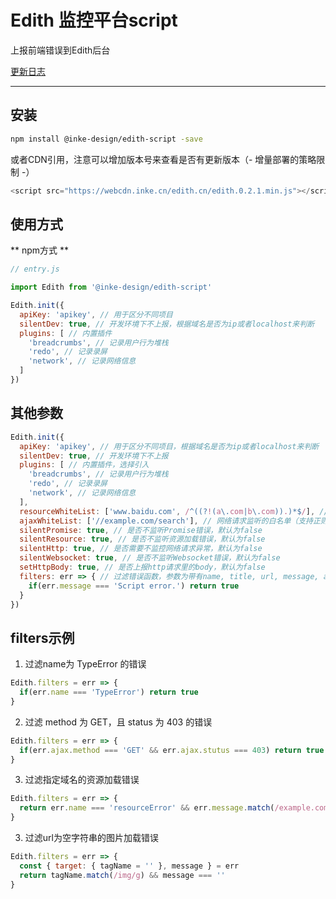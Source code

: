 # Edith 监控平台script

上报前端错误到Edith后台

[更新日志](./CHANGELOG.md)

---

## 安装

```bash
npm install @inke-design/edith-script -save
```
或者CDN引用，注意可以增加版本号来查看是否有更新版本（- 增量部署的策略限制 -）

```javascript
<script src="https://webcdn.inke.cn/edith.cn/edith.0.2.1.min.js"></script>
```

## 使用方式


** npm方式 **
```javascript
// entry.js

import Edith from '@inke-design/edith-script'

Edith.init({
  apiKey: 'apikey', // 用于区分不同项目
  silentDev: true, // 开发环境下不上报，根据域名是否为ip或者localhost来判断
  plugins: [ // 内置插件
    'breadcrumbs', // 记录用户行为堆栈
    'redo', // 记录录屏
    'network', // 记录网络信息
  ]
})
```

## 其他参数

```javascript
Edith.init({
  apiKey: 'apikey', // 用于区分不同项目，根据域名是否为ip或者localhost来判断
  silentDev: true, // 开发环境下不上报
  plugins: [ // 内置插件，选择引入
    'breadcrumbs', // 记录用户行为堆栈
    'redo', // 记录录屏
    'network', // 记录网络信息
  ],
  resourceWhiteList: ['www.baidu.com', /^((?!(a\.com|b\.com)).)*$/], // 资源加载监听的白名单（支持正则，字符串会忽略判断协议和query参数）
  ajaxWhiteList: ['//example.com/search'], // 网络请求监听的白名单（支持正则，字符串会忽略判断协议和query参数）
  silentPromise: true, // 是否不监听Promise错误，默认为false
  silentResource: true, // 是否不监听资源加载错误，默认为false
  silentHttp: true, // 是否需要不监控网络请求异常，默认为false
  silentWebsocket: true, // 是否不监听Websocket错误，默认为false
  setHttpBody: true, // 是否上报http请求里的body，默认为false
  filters: err => { // 过滤错误函数，参数为带有name, title, url, message, ajax, target的错误信息字段, 返回值为真值，则不上报错误（自定义上报不拦截）
    if(err.message === 'Script error.') return true
  }
})
```

## filters示例
1. 过滤name为 TypeError 的错误

  ```javascript
  Edith.filters = err => {
    if(err.name === 'TypeError') return true
  }

  ```

2. 过滤 method 为 GET，且 status 为 403 的错误

  ```javascript
  Edith.filters = err => {
    if(err.ajax.method === 'GET' && err.ajax.stutus === 403) return true
  }
  ```

3. 过滤指定域名的资源加载错误

  ```javascript
  Edith.filters = err => {
    return err.name === 'resourceError' && err.message.match(/example.com/)
  }
  ```

3. 过滤url为空字符串的图片加载错误

  ```javascript
  Edith.filters = err => {
    const { target: { tagName = '' }, message } = err
    return tagName.match(/img/g) && message === ''
  }
  ```
